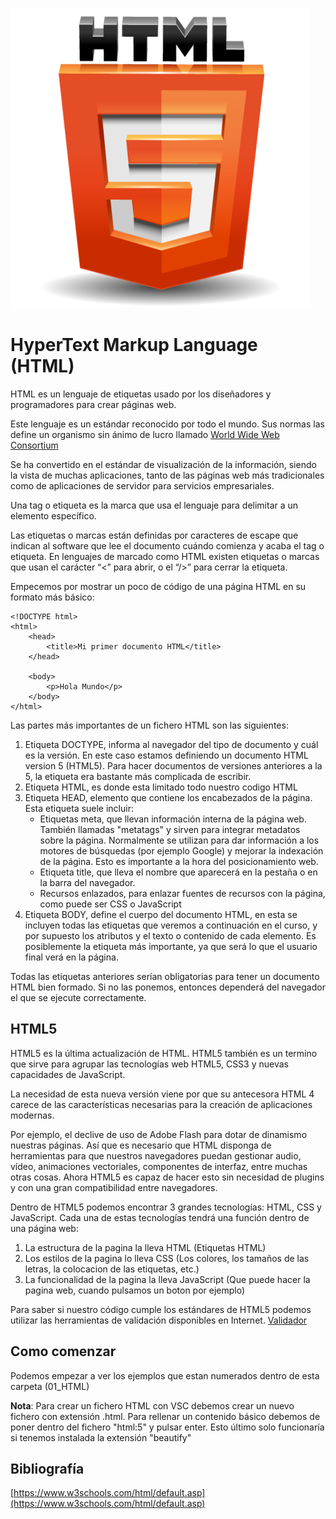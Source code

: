 ![HTML](img/HTML5.png "Aprende HTML!!")

# HyperText Markup Language (HTML)

HTML es un lenguaje de etiquetas usado por los diseñadores y programadores para crear páginas web.

Este lenguaje es un estándar reconocido por todo el mundo. Sus normas las define un organismo sin ánimo de lucro llamado [World Wide Web Consortium](https://www.w3.org/)

Se ha convertido en el estándar de visualización de la información, siendo la vista de muchas aplicaciones, tanto de las páginas web más tradicionales como de aplicaciones de servidor para servicios empresariales.

Una tag o etiqueta es la marca que usa el lenguaje para delimitar a un elemento específico.

Las etiquetas o marcas están definidas por caracteres de escape que indican al software que lee el documento cuándo comienza y acaba el tag o etiqueta. En lenguajes de marcado como HTML existen etiquetas o marcas que usan el carácter “<” para abrir, o el “/>” para cerrar la etiqueta.

Empecemos por mostrar un poco de código de una página HTML en su formato más básico:

    <!DOCTYPE html>
    <html>
        <head>
            <title>Mi primer documento HTML</title>
        </head>

        <body>
            <p>Hola Mundo</p>
        </body>
    </html>

Las partes más importantes de un fichero HTML son las siguientes:

1. Etiqueta DOCTYPE, informa al navegador del tipo de documento y cuál es la versión. En este caso estamos definiendo un documento HTML version 5 (HTML5). Para hacer documentos de versiones anteriores a la 5, la etiqueta era bastante más complicada de escribir.
1. Etiqueta HTML, es donde esta limitado todo nuestro codigo HTML
2. Etiqueta HEAD, elemento que contiene los encabezados de la página. Esta etiqueta suele incluir:
    - Etiquetas meta, que llevan información interna de la página web. También llamadas "metatags" y sirven para integrar metadatos sobre la página. Normalmente se utilizan para dar información a los motores de búsquedas (por ejemplo Google) y mejorar la indexación de la página. Esto es importante a la hora del posicionamiento web. 
    - Etiqueta title, que lleva el nombre que aparecerá en la pestaña o en la barra del navegador.
    - Recursos enlazados, para enlazar fuentes de recursos con la página, como puede ser CSS o JavaScript
3. Etiqueta BODY, define el cuerpo del documento HTML, en esta se incluyen todas las etiquetas que veremos a continuación en el curso, y por supuesto los atributos y el texto o contenido de cada elemento. Es posiblemente la etiqueta más importante, ya que será lo que el usuario final verá en la página.

Todas las etiquetas anteriores serían obligatorias para tener un documento HTML bien formado. Si no las ponemos, entonces dependerá del navegador el que se ejecute correctamente.

## HTML5

HTML5 es la última actualización de HTML. HTML5 también es un termino que sirve para agrupar las  tecnologías web HTML5, CSS3 y nuevas capacidades de JavaScript.

La necesidad de esta nueva versión viene por que su antecesora HTML 4 carece de las características necesarias para la creación de aplicaciones modernas.

Por ejemplo, el declive de uso de Adobe Flash para dotar de dinamismo nuestras páginas. Así que es necesario que HTML disponga de herramientas para que nuestros navegadores puedan gestionar audio, vídeo, animaciones vectoriales, componentes de interfaz, entre muchas otras cosas. Ahora HTML5 es capaz de hacer esto sin necesidad de plugins y con una gran compatibilidad entre navegadores.

Dentro de HTML5 podemos encontrar 3 grandes tecnologías: HTML, CSS y JavaScript. Cada una de estas tecnologías tendrá una función dentro de una página web:
1. La estructura de la pagina la lleva HTML (Etiquetas HTML)
2. Los estilos de la pagina lo lleva CSS (Los colores, los tamaños de las letras, la colocacion de las etiquetas, etc.)
3. La funcionalidad de la pagina la lleva JavaScript (Que puede hacer la pagina web, cuando pulsamos un boton por ejemplo)

Para saber si nuestro código cumple los estándares de HTML5 podemos utilizar las herramientas de validación disponibles en Internet. [Validador](http://validator.w3.org/.)

## Como comenzar

Podemos empezar a ver los ejemplos que estan numerados dentro de esta carpeta (01_HTML)

**Nota**: Para crear un fichero HTML con VSC debemos crear un nuevo fichero con extensión .html. Para rellenar un contenido básico debemos de poner dentro del fichero "html:5" y pulsar enter. Esto último solo funcionaría si tenemos instalada la extensión "beautify"

## Bibliografía
[https://www.w3schools.com/html/default.asp](https://www.w3schools.com/html/default.asp)
